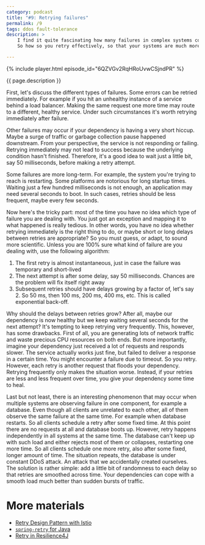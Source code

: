 ```yaml
---
category: podcast
title: "#9: Retrying failures"
permalink: /9
tags: ddos fault-tolerance
description: >
    I find it quite fascinating how many failures in complex systems could be avoided if we simply... tried again.
    So how so you retry effectively, so that your systems are much more fault-tolerant and less brittle?

---
```


{% include player.html episode_id="6QZVGv2RqHRoUvwCSjndPR" %}

{{ page.description }}

First, let's discuss the different types of failures.
Some errors can be retried immediately.
For example if you hit an unhealthy instance of a service behind a load balancer.
Making the same request one more time may route to a different, healthy service.
Under such circumstances it's worth retrying immediately after failure.

Other failures may occur if your dependency is having a very short hiccup.
Maybe a surge of traffic or garbage collection pause happened downstream.
From your perspective, the service is not responding or failing.
Retrying immediately may not lead to success because the underlying condition hasn't finished.
Therefore, it's a good idea to wait just a little bit, say 50 milliseconds, before making a retry attempt.

Some failures are more long-term.
For example, the system you're trying to reach is restarting.
Some platforms are notorious for long startup times.
Waiting just a few hundred milliseconds is not enough, an application may need several seconds to boot.
In such cases, retries should be less frequent, maybe every few seconds.

Now here's the tricky part: most of the time you have no idea which type of failure you are dealing with.
You just got an exception and mapping it to what happened is really tedious.
In other words, you have no idea whether retrying immediately is the right thing to do, or maybe short or long delays between retries are appropriate?
So you must guess, or adapt, to sound more scientific.
Unless you are 100% sure what kind of failure are you dealing with, use the following algorithm:

1. The first retry is almost instantaneous, just in case the failure was temporary and short-lived
2. The next attempt is after some delay, say 50 milliseconds. Chances are the problem will fix itself right away
3. Subsequent retries should have delays growing by a factor of, let's say 2. So 50 ms, then 100 ms, 200 ms, 400 ms, etc. This is called exponential back-off.

Why should the delays between retries grow?
After all, maybe our dependency is now healthy but we keep waiting several seconds for the next attempt?
It's tempting to keep retrying very frequently.
This, however, has some drawbacks.
First of all, you are generating lots of network traffic and waste precious CPU resources on both ends.
But more importantly, imagine your dependency just received a lot of requests and responds slower.
The service actually works just fine, but failed to deliver a response in a certain time.
You might encounter a failure due to timeout.
So you retry.
However, each retry is another request that floods your dependency.
Retrying frequently only makes the situation worse.
Instead, if your retries are less and less frequent over time, you give your dependency some time to heal.

Last but not least, there is an interesting phenomenon that may occur when multiple systems are observing failure in one component, for example a database.
Even though all clients are unrelated to each other, all of them observe the same failure at the same time.
For example when database restarts.
So all clients schedule a retry after some fixed time.
At this point there are no requests at all and database boots up.
However, retry happens independently in all systems at the same time.
The database can't keep up with such load and either rejects most of them or collapses, restarting one more time.
So all clients schedule one more retry, also after some fixed, longer amount of time.
The situation repeats, the database is under constant DDoS attack.
An attack that we accidentally created ourselves.
The solution is rather simple: add a little bit of randomness to each delay so that retries are smoothed across time.
Your dependencies can cope with a smooth load much better than sudden bursts of traffic.

# More materials

* [Retry Design Pattern with Istio](https://samirbehara.com/2019/06/05/retry-design-pattern-with-istio/)
* [`spring-retry` for Java](https://github.com/spring-projects/spring-retry)
* [Retry in Resilience4J](https://resilience4j.readme.io/docs/retry)


